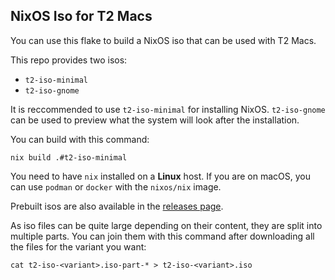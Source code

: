 ## NixOS Iso for T2 Macs

You can use this flake to build a NixOS iso that can be used with T2 Macs.

This repo provides two isos:
* `t2-iso-minimal`
* `t2-iso-gnome`

It is reccommended to use `t2-iso-minimal` for installing NixOS. `t2-iso-gnome` can be used to preview what the system will look after the installation.

You can build with this command:
```
nix build .#t2-iso-minimal
```

You need to have `nix` installed on a **Linux** host. If you are on macOS, you can use `podman` or `docker` with the `nixos/nix` image.

Prebuilt isos are also available in the [releases page](https://github.com/kekrby/nixos-t2-iso/releases).

As iso files can be quite large depending on their content, they are split into multiple parts. You can join them with this command after downloading all the files for the variant you want:
```
cat t2-iso-<variant>.iso-part-* > t2-iso-<variant>.iso
```
